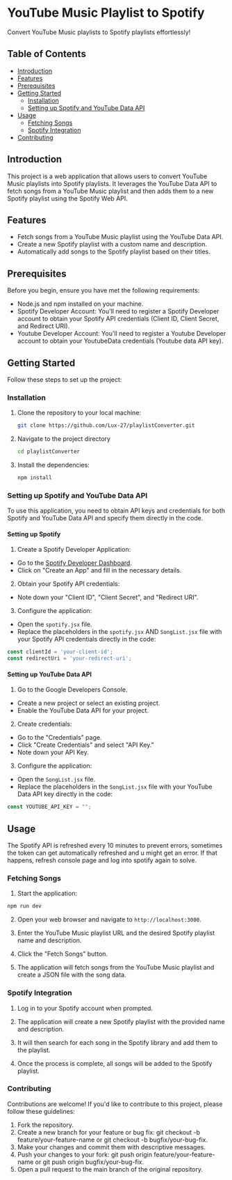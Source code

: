 # YouTube Music Playlist to Spotify

Convert YouTube Music playlists to Spotify playlists effortlessly!

## Table of Contents

- [Introduction](#introduction)
- [Features](#features)
- [Prerequisites](#prerequisites)
- [Getting Started](#getting-started)
  - [Installation](#installation)
  - [Setting up Spotify and YouTube Data API](#setting-up-spotify-and-youtube-data-api)
- [Usage](#usage)
  - [Fetching Songs](#fetching-songs)
  - [Spotify Integration](#spotify-integration)
- [Contributing](#contributing)
  
## Introduction

This project is a web application that allows users to convert YouTube Music playlists into Spotify playlists. It leverages the YouTube Data API to fetch songs from a YouTube Music playlist and then adds them to a new Spotify playlist using the Spotify Web API.

## Features

- Fetch songs from a YouTube Music playlist using the YouTube Data API.
- Create a new Spotify playlist with a custom name and description.
- Automatically add songs to the Spotify playlist based on their titles.

## Prerequisites

Before you begin, ensure you have met the following requirements:

- Node.js and npm installed on your machine.
- Spotify Developer Account: You'll need to register a Spotify Developer account to obtain your Spotify API credentials (Client ID, Client Secret, and Redirect URI).
- Youtube Developer Account: You'll need to register a Youtube Developer account to obtain your YoutubeData credentials (Youtube data API key).

## Getting Started

Follow these steps to set up the project:

### Installation

1. Clone the repository to your local machine:

   ```bash
   git clone https://github.com/Lux-27/playlistConverter.git
   ```

2. Navigate to the project directory

    ```bash
   cd playlistConverter
    ```

3. Install the dependencies:
    ```bash
    npm install
    ```

### Setting up Spotify and YouTube Data API

To use this application, you need to obtain API keys and credentials for both Spotify and YouTube Data API and specify them directly in the code.

#### Setting up Spotify

1. Create a Spotify Developer Application:
- Go to the [Spotify Developer Dashboard](https://developer.spotify.com/dashboard/applications).
- Click on "Create an App" and fill in the necessary details.

2. Obtain your Spotify API credentials:
- Note down your "Client ID", "Client Secret", and "Redirect URI".

3. Configure the application:
- Open the `spotify.jsx` file.
- Replace the placeholders in the `spotify.jsx` AND `SongList.jsx` file with your Spotify API credentials directly in the code:

```javascript
const clientId = 'your-client-id';
const redirectUri = 'your-redirect-uri';
```

#### Setting up YouTube Data API

1. Go to the Google Developers Console.
- Create a new project or select an existing project.
- Enable the YouTube Data API for your project.

2. Create credentials:
- Go to the "Credentials" page.
- Click "Create Credentials" and select "API Key."
- Note down your API Key.

3. Configure the application:
- Open the `SongList.jsx` file.
- Replace the placeholders in the `SongList.jsx` file with your YouTube Data API key directly in the code:
  
```javascript
const YOUTUBE_API_KEY = "";
```

## Usage
The Spotify API is refreshed every 10 minutes to prevent errors, sometimes the token can get automatically refreshed and u might get an error. If that happens, refresh console page and log into spotify again to solve.

### Fetching Songs

1. Start the application:

```bash
npm run dev
```
2. Open your web browser and navigate to `http://localhost:3000`.

3. Enter the YouTube Music playlist URL and the desired Spotify playlist name and description.

4. Click the "Fetch Songs" button.

5. The application will fetch songs from the YouTube Music playlist and create a JSON file with the song data.


### Spotify Integration

1. Log in to your Spotify account when prompted.

2. The application will create a new Spotify playlist with the provided name and description.

3. It will then search for each song in the Spotify library and add them to the playlist.

4. Once the process is complete, all songs will be added to the Spotify playlist.

### Contributing
Contributions are welcome! If you'd like to contribute to this project, please follow these guidelines:

1. Fork the repository.
2. Create a new branch for your feature or bug fix: git checkout -b feature/your-feature-name or git checkout -b bugfix/your-bug-fix.
3. Make your changes and commit them with descriptive messages.
4. Push your changes to your fork: git push origin feature/your-feature-name or git push origin bugfix/your-bug-fix.
5. Open a pull request to the main branch of the original repository.
